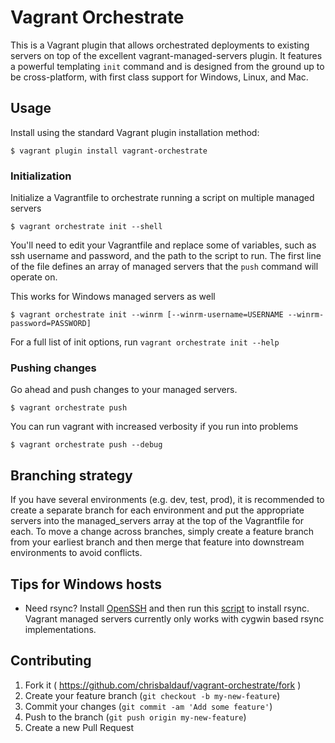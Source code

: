 # Vagrant Orchestrate

This is a Vagrant plugin that allows orchestrated deployments
to existing servers on top of the excellent vagrant-managed-servers plugin.
It features a powerful templating `init` command and is designed from the
ground up to be cross-platform, with first class support for Windows,
Linux, and Mac.

## Usage

Install using the standard Vagrant plugin installation method:

    $ vagrant plugin install vagrant-orchestrate

### Initialization
Initialize a Vagrantfile to orchestrate running a script on multiple managed servers

    $ vagrant orchestrate init --shell

You'll need to edit your Vagrantfile and replace some of variables, such as ssh username and
password, and the path to the script to run. The first line of the file defines an array of
managed servers that the `push` command will operate on.

This works for Windows managed servers as well

    $ vagrant orchestrate init --winrm [--winrm-username=USERNAME --winrm-password=PASSWORD]

For a full list of init options, run `vagrant orchestrate init --help`

### Pushing changes
Go ahead and push changes to your managed servers.

    $ vagrant orchestrate push

You can run vagrant with increased verbosity if you run into problems

    $ vagrant orchestrate push --debug

## Branching strategy

If you have several environments (e.g. dev, test, prod), it is recommended to create
a separate branch for each environment and put the appropriate servers into the
managed_servers array at the top of the Vagrantfile for each. To move a change
across branches, simply create a feature branch from your earliest branch and then
merge that feature into downstream environments to avoid conflicts.

## Tips for Windows hosts

* Need rsync? Install [OpenSSH](http://www.mls-software.com/opensshd.html) and then run this [script]() to install rsync. Vagrant managed servers currently only works with cygwin based rsync implementations.

## Contributing

1. Fork it ( https://github.com/chrisbaldauf/vagrant-orchestrate/fork )
2. Create your feature branch (`git checkout -b my-new-feature`)
3. Commit your changes (`git commit -am 'Add some feature'`)
4. Push to the branch (`git push origin my-new-feature`)
5. Create a new Pull Request
